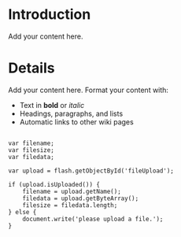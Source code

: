# Introduction #

Add your content here.


# Details #

Add your content here.  Format your content with:
  * Text in **bold** or _italic_
  * Headings, paragraphs, and lists
  * Automatic links to other wiki pages

```

var filename;
var filesize;
var filedata;

var upload = flash.getObjectById('fileUpload');

if (upload.isUploaded()) {
    filename = upload.getName();
    filedata = upload.getByteArray();
    filesize = filedata.length;
} else {
    document.write('please upload a file.');
}

```
